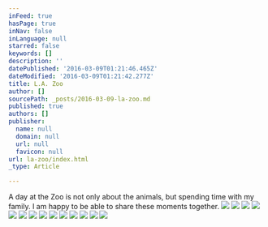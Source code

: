 ```yaml
---
inFeed: true
hasPage: true
inNav: false
inLanguage: null
starred: false
keywords: []
description: ''
datePublished: '2016-03-09T01:21:46.465Z'
dateModified: '2016-03-09T01:21:42.277Z'
title: L.A. Zoo
author: []
sourcePath: _posts/2016-03-09-la-zoo.md
published: true
authors: []
publisher:
  name: null
  domain: null
  url: null
  favicon: null
url: la-zoo/index.html
_type: Article

---
```

A day at the Zoo is not only about the animals, but spending time with my family. I am happy to be able to share these moments together. ![](https://s3-us-west-2.amazonaws.com/the-grid-img/p/dddcd9bb5f8d1a7ac1e89c269ba9afdf72568ba0.jpg)
![](https://the-grid-user-content.s3-us-west-2.amazonaws.com/fa5a1307-f29a-44ed-9415-065a14212951.jpg)
![](https://s3-us-west-2.amazonaws.com/the-grid-img/p/42c806fe36255f3818caec356fa03dcc9c90d53a.jpg)
![](https://s3-us-west-2.amazonaws.com/the-grid-img/p/d8758f1945d177ba2e878215804e607e72e8111c.jpg)
![](https://the-grid-user-content.s3-us-west-2.amazonaws.com/13ab7598-04e2-4a6f-882c-568757e00f22.jpg)
![](https://the-grid-user-content.s3-us-west-2.amazonaws.com/50ac86d7-b2c5-49b8-aada-b5ae861d2235.jpg)
![](https://the-grid-user-content.s3-us-west-2.amazonaws.com/6377662b-a7f9-4f6f-a717-2ecbe3ac6b48.jpg)
![](https://the-grid-user-content.s3-us-west-2.amazonaws.com/7822aa00-a002-479a-a477-f4abb924a941.jpg)
![](https://the-grid-user-content.s3-us-west-2.amazonaws.com/789396a4-1dec-47cc-85f3-0b2c7f240c9e.jpg)
![](https://the-grid-user-content.s3-us-west-2.amazonaws.com/c40fa7b1-26bc-413a-809d-d1ee8ff9e7d4.jpg)
![](https://the-grid-user-content.s3-us-west-2.amazonaws.com/660bcc36-248c-4d10-bb5f-c607d1911d89.jpg)
![](https://the-grid-user-content.s3-us-west-2.amazonaws.com/d2d27f79-c608-40b6-ade7-9b02690febb8.jpg)
![](https://the-grid-user-content.s3-us-west-2.amazonaws.com/3edd3ceb-4aac-447f-990e-7ee37e25f7f8.jpg)
![](https://the-grid-user-content.s3-us-west-2.amazonaws.com/e3f39943-f03a-42fa-8994-6eb30ad99d19.jpg)